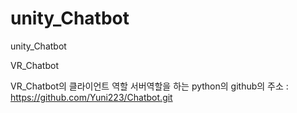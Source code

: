 # unity_Chatbot
 unity_Chatbot

VR_Chatbot

VR_Chatbot의 클라이언트 역할 서버역할을 하는 python의 github의 주소 : https://github.com/Yuni223/Chatbot.git
